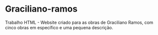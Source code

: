 # Graciliano-ramos
Trabalho HTML - 
Website criado para as obras de Graciliano Ramos, com cinco obras em específico e uma pequena descrição. 
